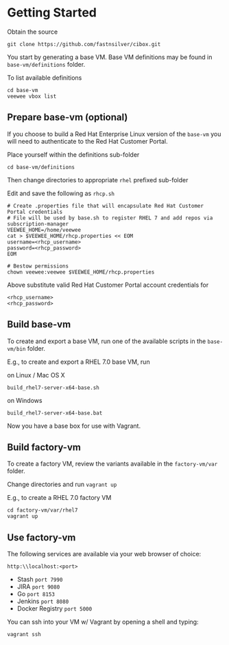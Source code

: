 # Getting Started

Obtain the source

    git clone https://github.com/fastnsilver/cibox.git
    
You start by generating a base VM.  Base VM definitions may be found in `base-vm/definitions` folder.

To list available definitions

    cd base-vm
    veewee vbox list
    
## Prepare base-vm (optional)

If you choose to build a Red Hat Enterprise Linux version of the `base-vm` you will need to authenticate to the Red Hat Customer Portal.  

Place yourself within the definitions sub-folder

    cd base-vm/definitions

Then change directories to appropriate `rhel` prefixed sub-folder

Edit and save the following as `rhcp.sh`

    # Create .properties file that will encapsulate Red Hat Customer Portal credentials
    # File will be used by base.sh to register RHEL 7 and add repos via subscription-manager
    VEEWEE_HOME=/home/veewee
    cat > $VEEWEE_HOME/rhcp.properties << EOM
    username=<rhcp_username>
    password=<rhcp_password>
    EOM

    # Bestow permissions 
    chown veewee:veewee $VEEWEE_HOME/rhcp.properties

Above substitute valid Red Hat Customer Portal account credentials for

    <rhcp_username>
    <rhcp_password>


## Build base-vm

To create and export a base VM, run one of the available scripts in the `base-vm/bin` folder.

E.g., to create and export a RHEL 7.0 base VM, run

on Linux / Mac OS X

    build_rhel7-server-x64-base.sh
    
on Windows

    build_rhel7-server-x64-base.bat    

Now you have a base box for use with Vagrant.


## Build factory-vm

To create a factory VM, review the variants available in the `factory-vm/var` folder.

Change directories and run `vagrant up`

E.g., to create a RHEL 7.0 factory VM

    cd factory-vm/var/rhel7
    vagrant up


## Use factory-vm

The following services are available via your web browser of choice:

    http:\\localhost:<port>

* Stash `port 7990`
* JIRA `port 9080`
* Go `port 8153`
* Jenkins `port 8080`
* Docker Registry `port 5000`

You can ssh into your VM w/ Vagrant by opening a shell and typing:

    vagrant ssh